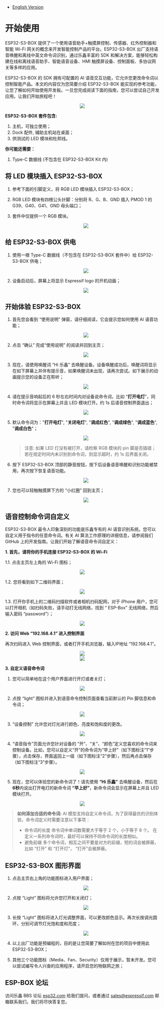 * [English Version](./getting_started.md)

# 开始使用

ESP32-S3-BOX 提供了一个使用语音助手+触摸屏控制、传感器、红外控制器和智能 Wi-Fi 网关的概念来开发智能控制产品的平台。ESP32-S3-BOX 出厂支持语音唤醒和离线中英文命令词识别，通过乐鑫丰富的 SDK 和解决方案，能够轻松构建在线和离线语音助手、智能语音设备、HMI 触摸屏设备、控制面板、多协议网关等多样的应用。

ESP32-S3-BOX 的 SDK 拥有可配置的 AI 语音交互功能，它允许您更改命令词以控制智能产品。本文的内容仅为您简要介绍 ESP32-S3-BOX 能实现的参考功能，让您了解如何开始使用开发板。一旦您完成阅读下面的指南，您可以尝试自己开发应用。让我们开始旅程吧！

   <div align="center">
   <img src="_static/esp_s3_box_outline.png">
   </div>

**ESP32-S3-BOX 套件包含:**

1. 主机，可独立使用；
2. Dock 配件, 辅助主机站在桌面；
3. 供测试的 LED 模块和杜邦线。

**你可能还需要：**

1. Type-C 数据线 (不包含在 ESP32-S3-BOX Kit 内)

## 将 LED 模块插入 ESP32-S3-BOX

1. 参考下面的引脚定义，将 RGB LED 模块插入 ESP32-S3-BOX；
2. RGB LED 模块有四根公头针脚：分别将 R、G、B、GND 插入 PMOD 1 的 G39、G40、G41、GND 母头端口；
3. 套件中仅提供一个 RGB 模块。

   <div align="center">
   <img src="./_static/hardware_pmod.png">
   </div>

## 给 ESP32-S3-BOX 供电

1. 使用一根 Type-C 数据线（不包含在 ESP32-S3-BOX 套件中）给 ESP32-S3-BOX 供电；

   <div align="center">
   <img src="_static/plug_power.png">
   </div>

2. 设备启动后，屏幕上将显示 Espressif logo 的开机动画；

   <div align="center">
   <img src="./_static/boot_animation.png">
   </div>

## 开始体验 ESP32-S3-BOX

1. 首先您会看到 “使用说明” 弹窗，请仔细阅读，它会提示您如何使用 AI 语音功能；

   <div align="center">
   <img src="./_static/page_use_intr_cn.png">
   </div>

2. 点击 “确认” 完成“使用说明” 的阅读并回到主页；

   <div align="center">
   <img src="./_static/page_home.png">
   </div>

3. 现在，请使用唤醒词 “Hi 乐鑫” 去唤醒设备。设备唤醒成功后，唤醒词将显示在如下屏幕上并伴有提示音，如果唤醒词未出现，请再次尝试。如下展示的动画提示您的设备正在聆听；

   <div align="center">
   <img src="_static/page_hi_cn.png">
   </div>

4. 请在提示音响起后的 6 秒左右时间内对设备说命令词，比如 “**打开电灯**”，同时命令词将显示在屏幕上并且 LED 模块打开。约 1s 后语音控制界面退出；

   <div align="center">
   <img src="_static/page_turn_on_the_light_cn.png">
   </div>

5. 默认命令词为："**打开电灯**", "**关闭电灯**", "**调成红色**", "**调成绿色**", "**调成蓝色**", "**调成白色**"；

   <div align="center">
   <img src="_static/page_timeout_cn.png">
   </div>

    >注意:
    > 如果 LED 灯没有被打开，请检察 RGB 模块的 pin 脚是否插错；
    > 若在规定时间内未识别到命令词，则显示超时，约 1s 后界面关闭。

6. 按下 ESP32-S3-BOX 顶部的静音按钮，按下后设备语音唤醒和识别功能被禁用，再次按下恢复语音功能。

   <div align="center">
   <img src="_static/hardware_mute_button.jpg">
   </div>

7. 您也可以轻触触摸屏下方的 “小红圈” 回到主页；

   <div align="center">
   <img src="./_static/hardware_home.png">
   </div>

## 语音控制命令词自定义

ESP32-S3-BOX 最令人印象深刻的功能是乐鑫专有的 AI 语音识别系统。您可以自定义用于指令的任意命令词。有关 AI 算法工作原理的详细信息，请参阅我们 GitHub 上的开发指南。让我们开始了解语音命令词自定义：

**1. 首先，请将你的手机连接 ESP32-S3-BOX 的 Wi-Fi**

1.1. 点击主页左上角的 Wi-Fi 图标；

   <div align="center">
   <img src="_static/page_wifi_lable.png">
   </div>

1.2. 您将看到如下二维码界面；

   <div align="center">
   <img src="_static/page_scan_qrcode.png">
   </div>

1.3. 打开你手机上的二维码扫描软件或者相机扫码配网，对于 iPhone 用户，您可以打开相机（如扫码失败，请手动打无线网络，找到 “ ESP-Box” 无线网络，然后输入密码 “password”）；

   <div align="center">
   <img src="_static/phone_scan_qrcode.png">
   </div>

**2. 访问 Web “192.168.4.1” 进入控制界面**

再次扫码进入 Web 控制界面，或者打开手机浏览器，输入IP地址 “192.168.4.1”。

   <div align="center">
   <img src="_static/page_scan_qrcode2.png">
   </div>

   <div align="center">
   <img src="_static/phone_scan_qrcode2.png">
   </div>

**3. 自定义语音命令词**

   1. 您可以简单地在这个用户界面进行开灯或者关灯；

   <div align="center">
   <img src="_static/web_config_light.JPG">
   </div>

   2. 点按 “light” 图标并进入到语音命令控制页面查看当前默认的 Pin 脚信息和命令词；

   <div align="center">
   <img src="_static/web_config_light_cmd_cn.JPG">
   </div>

   3. “设备控制” 允许您对灯光进行颜色、亮度和饱和度的更改。

   <div align="center">
   <img src="_static/web_config_light_ctrl_cn.JPG">
   </div>

   4. “语音指令”页面允许您针对设备的 “开”、“关”、“颜色”定义您喜欢的命令词来控制设备。比如，您可以自定义“开”的命令词为“早上好”（如下图标注“1”步骤），点击保存，界面返回上一级（如下图标注“2”步骤），然后再点击保存（如下图标注“3”步骤）。

   <div align="center">
   <img src="_static/web_config_light_cmd_cg_cn.JPG">
   </div>

   5. 现在，您可以体验您的新命令词了！请先使用 **“Hi 乐鑫”** 去唤醒设备，然后在**6秒**内说出打开电灯的新命令词 **“早上好”**，新命令词会显示在屏幕上并且 LED 模块打开。

   <div align="center">
   <img src="_static/page_good_morning_cn.png">
   </div>

   >**如何添加合适的命令词:**
   AI 模型支持自定义命令词，为了获得最优的识别体验，命令词定义时需要注意以下事项：
   >* 命令词的长度
   命令词中单词数需要大于等于 2 个，小于等于 8 个。
   在定义一系列命令词时，最好可以保持不同命令词的长度相似。
   >* 避免前缀
   多个命令词，相互之间不要是对方的前缀，短的词会被屏蔽，比如 “打开” 和 “打开灯”， “打开”会被屏蔽。

## ESP32-S3-BOX 图形界面

1. 点击主页右上角的功能图标进入用户界面；

   <div align="center">
   <img src="./_static/page_panel_lable.png">
   </div>

2. 点按 “Light” 图标将允许您打开和关闭灯；

   <div align="center">
   <img src="_static/page_panel_control.png">
   </div>

3. 长按 “Light” 图标将进入灯光调整界面，可以更改颜色显示。再次长按调光圆环，分别可调节灯光饱和度和亮度；

   <div align="center">
   <img src="_static/page_panel_color.png">
   </div>

4. 以上出厂功能是预编程的，目的是让您简要了解如何在您的项目中使用此 ESP32-S3-BOX；

5. 其他三个功能图标（Media、Fan、Security）仅用于展示，暂未开发。您可以尝试编写令人兴奋的应用程序，请开启您的物联网之旅；

## ESP-BOX 论坛

访问乐鑫 BBS 论坛 [esp32.com](https://esp32.com/viewforum.php?f=43) 给我们提问，或者通过 sales@espressif.com 邮箱联系我们，我们将尽快答复您。
